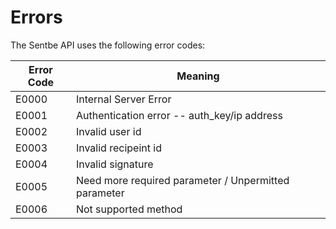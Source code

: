 # Errors

<aside class="notice">
</aside>

The Sentbe API uses the following error codes:


Error Code | Meaning
---------- | -------
E0000 | Internal Server Error 
E0001 | Authentication error -- auth_key/ip address
E0002 | Invalid user id
E0003 | Invalid recipeint id
E0004 | Invalid signature
E0005 | Need more required parameter / Unpermitted parameter
E0006 | Not supported method
